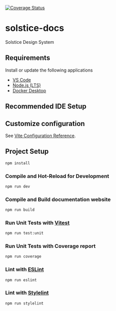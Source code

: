 [![Coverage Status](https://coveralls.io/repos/github/uw-it-aca/solstice-vue/badge.svg?branch=main)](https://coveralls.io/github/uw-it-aca/solstice-vue?branch=main)

# solstice-docs
Solstice Design System

## Requirements
Install or update the following applications

* [VS Code](https://code.visualstudio.com/)
* [Node.js (LTS)](https://nodejs.org/en)
* [Docker Desktop](https://www.docker.com/products/docker-desktop/) 

## Recommended IDE Setup



## Customize configuration

See [Vite Configuration Reference](https://vitejs.dev/config/).

## Project Setup

```sh
npm install
```

### Compile and Hot-Reload for Development

```sh
npm run dev
```

### Compile and Build documentation website

```sh
npm run build
```

### Run Unit Tests with [Vitest](https://vitest.dev/)

```sh
npm run test:unit
```

### Run Unit Tests with Coverage report

```sh
npm run coverage
```

### Lint with [ESLint](https://eslint.org/)

```sh
npm run eslint
```

### Lint with [Stylelint](https://stylelint.io/)

```sh
npm run stylelint
```
